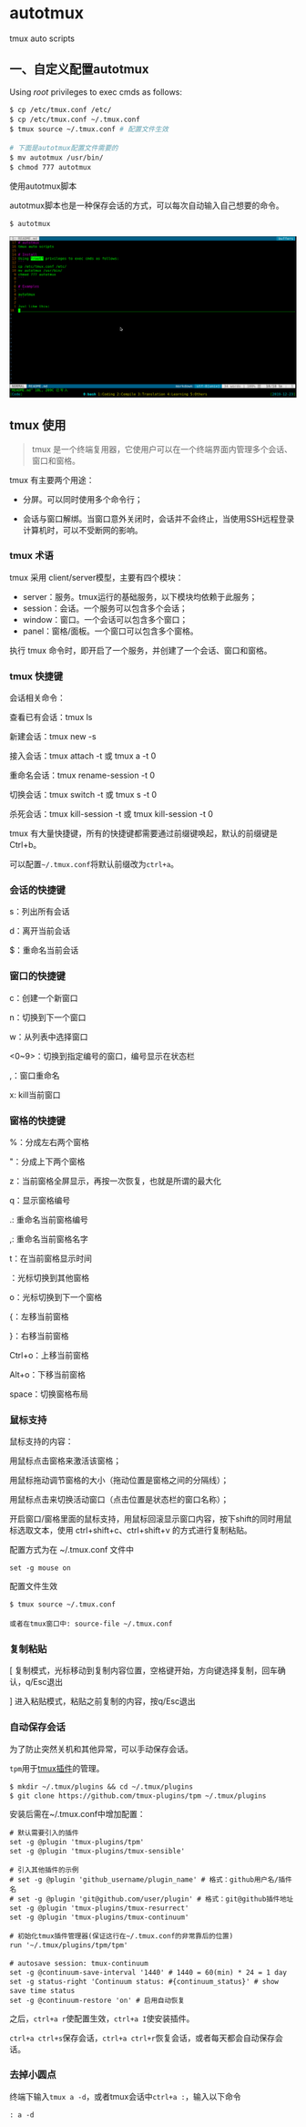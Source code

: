 # autotmux
tmux auto scripts

## 一、自定义配置autotmux
Using *root* privileges to exec cmds as follows:
```bash
$ cp /etc/tmux.conf /etc/
$ cp /etc/tmux.conf ~/.tmux.conf
$ tmux source ~/.tmux.conf # 配置文件生效

# 下面是autotmux配置文件需要的
$ mv autotmux /usr/bin/ 
$ chmod 777 autotmux
```

使用autotmux脚本

autotmux脚本也是一种保存会话的方式，可以每次自动输入自己想要的命令。

```bash
$ autotmux
```
![autotmux](./autotmux.png)

## tmux 使用

> tmux 是一个终端复用器，它使用户可以在一个终端界面内管理多个会话、窗口和窗格。

tmux 有主要两个用途：

- 分屏。可以同时使用多个命令行；

- 会话与窗口解绑。当窗口意外关闭时，会话并不会终止，当使用SSH远程登录计算机时，可以不受断网的影响。

### tmux 术语

tmux 采用 client/server模型，主要有四个模块：

+ server：服务。tmux运行的基础服务，以下模块均依赖于此服务；
+ session：会话。一个服务可以包含多个会话；
+ window：窗口。一个会话可以包含多个窗口；
+ panel：窗格/面板。一个窗口可以包含多个窗格。

执行 tmux 命令时，即开启了一个服务，并创建了一个会话、窗口和窗格。

### tmux 快捷键

会话相关命令：

查看已有会话：tmux ls

新建会话：tmux new -s <session-name>

接入会话：tmux attach -t <session-name> 或 tmux a -t 0

重命名会话：tmux rename-session -t 0 <new-name>

切换会话：tmux switch -t <session-name> 或 tmux s -t 0

杀死会话：tmux kill-session -t <session-name> 或 tmux kill-session -t 0

tmux 有大量快捷键，所有的快捷键都需要通过前缀键唤起，默认的前缀键是 Ctrl+b。

可以配置`~/.tmux.conf`将默认前缀改为`ctrl+a`。

### 会话的快捷键

s：列出所有会话

d：离开当前会话

$：重命名当前会话

### 窗口的快捷键

c：创建一个新窗口

n：切换到下一个窗口

w：从列表中选择窗口

<0~9>：切换到指定编号的窗口，编号显示在状态栏

,：窗口重命名

x: kill当前窗口

### 窗格的快捷键

%：分成左右两个窗格

"：分成上下两个窗格

z：当前窗格全屏显示，再按一次恢复，也就是所谓的最大化

q：显示窗格编号

.: 重命名当前窗格编号

,: 重命名当前窗格名字

t：在当前窗格显示时间

<arrow key>：光标切换到其他窗格

o：光标切换到下一个窗格

{：左移当前窗格

}：右移当前窗格

Ctrl+o：上移当前窗格

Alt+o：下移当前窗格

space：切换窗格布局

### 鼠标支持

鼠标支持的内容：

用鼠标点击窗格来激活该窗格；

用鼠标拖动调节窗格的大小（拖动位置是窗格之间的分隔线）；

用鼠标点击来切换活动窗口（点击位置是状态栏的窗口名称）；

开启窗口/窗格里面的鼠标支持，用鼠标回滚显示窗口内容，按下shift的同时用鼠标选取文本，使用 ctrl+shift+c、ctrl+shift+v 的方式进行复制粘贴。

配置方式为在 ~/.tmux.conf 文件中
```
set -g mouse on
```

配置文件生效
```bash
$ tmux source ~/.tmux.conf

或者在tmux窗口中: source-file ~/.tmux.conf
```

### 复制粘贴

[ 复制模式，光标移动到复制内容位置，空格键开始，方向键选择复制，回车确认，q/Esc退出

] 进入粘贴模式，粘贴之前复制的内容，按q/Esc退出


### 自动保存会话

为了防止突然关机和其他异常，可以手动保存会话。

`tpm`用于[tmux插件](https://github.com/tmux-plugins/)的管理。
```shell
$ mkdir ~/.tmux/plugins && cd ~/.tmux/plugins
$ git clone https://github.com/tmux-plugins/tpm ~/.tmux/plugins
```

安装后需在~/.tmux.conf中增加配置：
```shell
# 默认需要引入的插件
set -g @plugin 'tmux-plugins/tpm'
set -g @plugin 'tmux-plugins/tmux-sensible'

# 引入其他插件的示例
# set -g @plugin 'github_username/plugin_name' # 格式：github用户名/插件名
# set -g @plugin 'git@github.com/user/plugin' # 格式：git@github插件地址
set -g @plugin 'tmux-plugins/tmux-resurrect'
set -g @plugin 'tmux-plugins/tmux-continuum'

# 初始化tmux插件管理器(保证这行在~/.tmux.conf的非常靠后的位置)
run '~/.tmux/plugins/tpm/tpm'

# autosave session: tmux-continuum
set -g @continuum-save-interval '1440' # 1440 = 60(min) * 24 = 1 day
set -g status-right 'Continuum status: #{continuum_status}' # show save time status
set -g @continuum-restore 'on' # 启用自动恢复
```
之后，`ctrl+a r`使配置生效，`ctrl+a I`使安装插件。

`ctrl+a ctrl+s`保存会话，`ctrl+a ctrl+r`恢复会话，或者每天都会自动保存会话。


### 去掉小圆点

终端下输入`tmux a -d`，或者tmux会话中`ctrl+a :`，输入以下命令
```shell
: a -d
```
